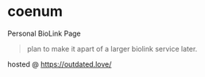 # coenum

Personal BioLink Page
> plan to make it apart of a larger biolink service later.

hosted @ https://outdated.love/